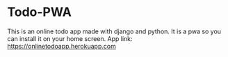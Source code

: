 # Todo-PWA
This is an online todo app made with django and python. It is a pwa so you can install it on your home screen. App link: https://onlinetodoapp.herokuapp.com
